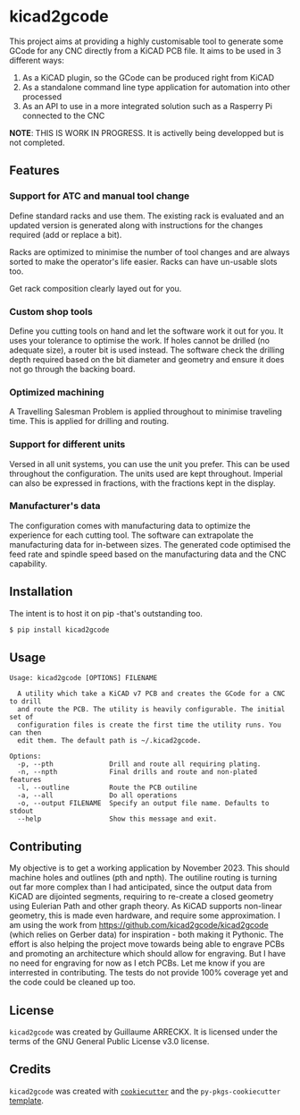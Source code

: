 # kicad2gcode

This project aims at providing a highly customisable tool to generate some GCode
for any CNC directly from a KiCAD PCB file.
It aims to be used in 3 different ways:
1. As a KiCAD plugin, so the GCode can be produced right from KiCAD
2. As a standalone command line type application for automation into other processed
3. As an API to use in a more integrated solution such as a Rasperry Pi connected to the CNC

**NOTE**: THIS IS WORK IN PROGRESS. It is activelly being developped but is not completed.

## Features

### Support for ATC and manual tool change
Define standard racks and use them.
The existing rack is evaluated and an updated version is generated along with
instructions for the changes required (add or replace a bit).

Racks are optimized to minimise the number of tool changes and are always sorted
to make the operator's life easier.
Racks can have un-usable slots too.

Get rack composition clearly layed out for you.

### Custom shop tools
Define you cutting tools on hand and let the software work it out for you.
It uses your tolerance to optimise the work.
If holes cannot be drilled (no adequate size), a router bit is used instead.
The software check the drilling depth required based on the bit diameter and
geometry and ensure it does not go through the backing board.

### Optimized machining
A Travelling Salesman Problem is applied throughout to minimise traveling time.
This is applied for drilling and routing.

### Support for different units
Versed in all unit systems, you can use the unit you prefer. This can be
used throughout the configuration. The units used are kept throughout.
Imperial can also be expressed in fractions, with the fractions kept in the display.

### Manufacturer's data
The configuration comes with manufacturing data to optimize the experience for
each cutting tool.
The software can extrapolate the manufacturing data for in-between sizes.
The generated code optimised the feed rate and spindle speed based on the
manufacturing data and the CNC capability.

## Installation
The intent is to host it on pip -that's outstanding too.
```bash
$ pip install kicad2gcode
```

## Usage

```
Usage: kicad2gcode [OPTIONS] FILENAME

  A utility which take a KiCAD v7 PCB and creates the GCode for a CNC to drill
  and route the PCB. The utility is heavily configurable. The initial set of
  configuration files is create the first time the utility runs. You can then
  edit them. The default path is ~/.kicad2gcode.

Options:
  -p, --pth              Drill and route all requiring plating.
  -n, --npth             Final drills and route and non-plated features
  -l, --outline          Route the PCB outiline
  -a, --all              Do all operations
  -o, --output FILENAME  Specify an output file name. Defaults to stdout
  --help                 Show this message and exit.
```

## Contributing

My objective is to get a working application by November 2023. This should machine
holes and outlines (pth and npth).
The outiline routing is turning out far more complex than I had anticipated, since
the output data from KiCAD are dijointed segments, requiring to re-create a closed
geometry using Eulerian Path and other graph theory. As KiCAD supports non-linear
geometry, this is made even hardware, and require some approximation.
I am using the work from https://github.com/kicad2gcode/kicad2gcode (which relies on Gerber
data) for inspiration - both making it Pythonic.
The effort is also helping the project move towards being able to engrave PCBs and
promoting an architecture which should allow for engraving. But I have no need
for engraving for now as I etch PCBs.
Let me know if you are interrested in contributing.
The tests do not provide 100% coverage yet and the code could be cleaned up too.

## License

`kicad2gcode` was created by Guillaume ARRECKX.
It is licensed under the terms of the GNU General Public License v3.0 license.

## Credits

`kicad2gcode` was created with [`cookiecutter`](https://cookiecutter.readthedocs.io/en/latest/) and the `py-pkgs-cookiecutter` [template](https://github.com/py-pkgs/py-pkgs-cookiecutter).
